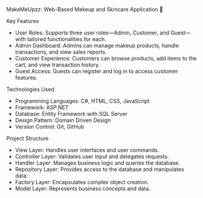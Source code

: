 MakeMeUpzz: Web-Based Makeup and Skincare Application 💄

Key Features
- User Roles: Supports three user roles—Admin, Customer, and Guest—with tailored functionalities for each.
- Admin Dashboard: Admins can manage makeup products, handle transactions, and view sales reports.
- Customer Experience: Customers can browse products, add items to the cart, and view transaction history.
- Guest Access: Guests can register and log in to access customer features.

Technologies Used
- Programming Languages: C#, HTML, CSS, JavaScript
- Framework: ASP.NET
- Database: Entity Framework with SQL Server
- Design Pattern: Domain Driven Design
- Version Control: Git, GitHub

Project Structure
- View Layer: Handles user interfaces and user commands.
- Controller Layer: Validates user input and delegates requests.
- Handler Layer: Manages business logic and queries the database.
- Repository Layer: Provides access to the database and manipulates data.
- Factory Layer: Encapsulates complex object creation.
- Model Layer: Represents business concepts and data.
